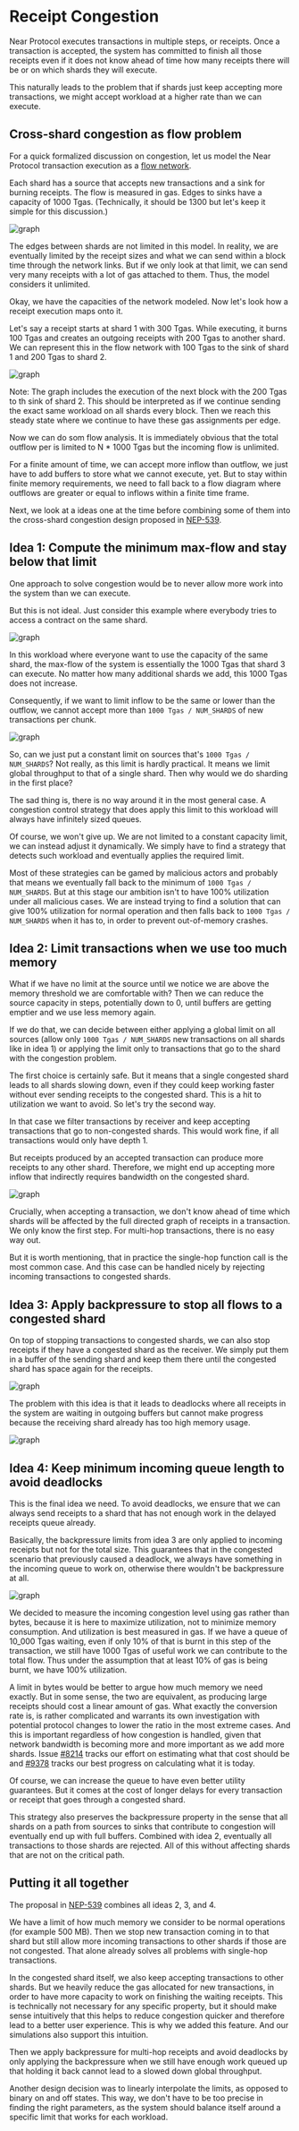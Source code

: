 # Receipt Congestion

Near Protocol executes transactions in multiple steps, or receipts. Once a
transaction is accepted, the system has committed to finish all those receipts
even if it does not know ahead of time how many receipts there will be or on
which shards they will execute.

This naturally leads to the problem that if shards just keep accepting more
transactions, we might accept workload at a higher rate than we can execute.

## Cross-shard congestion as flow problem

For a quick formalized discussion on congestion, let us model the Near Protocol
transaction execution as a [flow
network](https://en.wikipedia.org/wiki/Flow_network).

Each shard has a source that accepts new transactions and a sink for burning
receipts. The flow is measured in gas. Edges to sinks have a capacity of 1000
Tgas. (Technically, it should be 1300 but let's keep it simple for this
discussion.)

![graph](../../images/congestion/base_flow_network.svg)

The edges between shards are not limited in this model. In reality, we are
eventually limited by the receipt sizes and what we can send within a block time
through the network links. But if we only look at that limit, we can send very
many receipts with a lot of gas attached to them. Thus, the model considers it
unlimited.

Okay, we have the capacities of the network modeled. Now let's look how a
receipt execution maps onto it.

Let's say a receipt starts at shard 1 with 300 Tgas. While executing, it burns 100 Tgas and
creates an outgoing receipts with 200 Tgas to another shard. We can represent this in the flow network with 
100 Tgas to the sink of shard 1 and 200 Tgas to shard 2. 

![graph](../../images/congestion/receipt_flow_example_0.svg)

Note: The graph includes the execution of the next block with the 200 Tgas to th
sink of shard 2. This should be interpreted as if we continue sending the exact
same workload on all shards every block. Then we reach this steady state where
we continue to have these gas assignments per edge.

Now we can do som flow analysis. It is immediately obvious that the total
outflow per is limited to N * 1000 Tgas but the incoming flow is unlimited.

For a finite amount of time, we can accept more inflow than outflow, we just have to add buffers to store what we cannot execute, yet. But to stay within finite memory requirements, we need to fall back to a flow diagram where outflows are greater or equal to inflows within a finite time frame.

Next, we look at a ideas one at the time before combining some of them into the
cross-shard congestion design proposed in
[NEP-539](https://github.com/near/NEPs/pull/539).

## Idea 1: Compute the minimum max-flow and stay below that limit

One approach to solve congestion would be to never allow more work into the
system than we can execute.

But this is not ideal. Just consider this example where everybody tries to access
a contract on the same shard.

![graph](../../images/congestion/receipt_flow_example_1.svg)

In this workload where everyone want to use the capacity of the same shard, the
max-flow of the system is essentially the 1000 Tgas that shard 3 can execute. No
matter how many additional shards we add, this 1000 Tgas does not increase.

Consequently, if we want to limit inflow to be the same or lower than the
outflow, we cannot accept more than `1000 Tgas / NUM_SHARDS` of new transactions
per chunk.

![graph](../../images/congestion/receipt_flow_example_1_1.svg)

So, can we just put a constant limit on sources that's `1000 Tgas / NUM_SHARDS`? Not
really, as this limit is hardly practical. It means we limit global throughput
to that of a single shard. Then why would we do sharding in the first place?

The sad thing is, there is no way around it in the most general case. A
congestion control strategy that does apply this limit to this workload will
always have infinitely sized queues.

Of course, we won't give up. We are not limited to a constant capacity limit, we
can instead adjust it dynamically. We simply have to find a strategy that
detects such workload and eventually applies the required limit.

Most of these strategies can be gamed by malicious actors and probably that
means we eventually fall back to the minimum of `1000 Tgas / NUM_SHARDS`. But at
this stage our ambition isn't to have 100% utilization under all malicious
cases. We are instead trying to find a solution that can give 100% utilization
for normal operation and then falls back to `1000 Tgas / NUM_SHARDS` when it has
to, in order to prevent out-of-memory crashes.


## Idea 2: Limit transactions when we use too much memory

What if we have no limit at the source until we notice we are above the memory
threshold we are comfortable with? Then we can reduce the source capacity in
steps, potentially down to 0, until buffers are getting emptier and we use less
memory again.

If we do that, we can decide between either applying a global limit on all
sources (allow only `1000 Tgas / NUM_SHARDS` new transactions on all shards like
in idea 1) or applying the limit only to transactions that go to the shard with
the congestion problem.

The first choice is certainly safe. But it means that a single congested shard
leads to all shards slowing down, even if they could keep working faster without
ever sending receipts to the congested shard. This is a hit to utilization we
want to avoid. So let's try the second way.

In that case we filter transactions by receiver and keep accepting transactions
that go to non-congested shards. This would work fine, if all transactions would
only have depth 1.

But receipts produced by an accepted transaction can produce more receipts to
any other shard. Therefore, we might end up accepting more inflow that
indirectly requires bandwidth on the congested shard.

![graph](../../images/congestion/receipt_flow_example_2.svg)

Crucially, when accepting a transaction, we don't know ahead of time which
shards will be affected by the full directed graph of receipts in a transaction.
We only know the first step. For multi-hop transactions, there is no easy way out.

But it is worth mentioning, that in practice the single-hop function call is the
most common case. And this case can be handled nicely by rejecting incoming
transactions to congested shards.

## Idea 3: Apply backpressure to stop all flows to a congested shard

On top of stopping transactions to congested shards, we can also stop receipts if they have a congested shard as the receiver.
We simply put them in a buffer of the sending shard and keep them there until
the congested shard has space again for the receipts.

![graph](../../images/congestion/receipt_flow_example_3.svg)

The problem with this idea is that it leads to deadlocks where all receipts in
the system are waiting in outgoing buffers but cannot make progress because the
receiving shard already has too high memory usage.

![graph](../../images/congestion/receipt_flow_example_3_1.svg)

## Idea 4: Keep minimum incoming queue length to avoid deadlocks

This is the final idea we need. To avoid deadlocks, we ensure that we can always
send receipts to a shard that has not enough work in the delayed receipts queue
already.

Basically, the backpressure limits from idea 3 are only applied to incoming
receipts but not for the total size. This guarantees that in the congested
scenario that previously caused a deadlock, we always have something in the
incoming queue to work on, otherwise there wouldn't be backpressure at all.

![graph](../../images/congestion/receipt_flow_example_4.svg)

We decided to measure the incoming congestion level using gas rather than
bytes, because it is here to maximize utilization, not to minimize memory
consumption. And utilization is best measured in gas. If we have a queue of
10_000 Tgas waiting, even if only 10% of that is burnt in this step of the
transaction, we still have 1000 Tgas of useful work we can contribute to the
total flow. Thus under the assumption that at least 10% of gas is being burnt, 
we have 100% utilization.

A limit in bytes would be better to argue how much memory we need exactly. But
in some sense, the two are equivalent, as producing large receipts should cost a
linear amount of gas. What exactly the conversion rate is, is rather complicated
and warrants its own investigation with potential protocol changes to lower the
ratio in the most extreme cases. And this is important regardless of how
congestion is handled, given that network bandwidth is becoming more and more
important as we add more shards. Issue
[#8214](https://github.com/near/nearcore/issues/8214) tracks our effort on
estimating what that cost should be and
[#9378](https://github.com/near/nearcore/issues/9378) tracks our best progress
on calculating what it is today.

Of course, we can increase the queue to have even better utility guarantees. But
it comes at the cost of longer delays for every transaction or receipt that goes
through a congested shard.

This strategy also preserves the backpressure property in the sense that all
shards on a path from sources to sinks that contribute to congestion will
eventually end up with full buffers. Combined with idea 2, eventually all
transactions to those shards are rejected. All of this without affecting shards
that are not on the critical path.


## Putting it all together

The proposal in [NEP-539](https://github.com/near/NEPs/pull/539) combines all
ideas 2, 3, and 4.

We have a limit of how much memory we consider to be normal operations (for
example 500 MB). Then we stop new transaction coming in to that shard but still
allow more incoming transactions to other shards if those are not congested.
That alone already solves all problems with single-hop transactions.

In the congested shard itself, we also keep accepting transactions to other
shards. But we heavily reduce the gas allocated for new transactions, in order
to have more capacity to work on finishing the waiting receipts. This is
technically not necessary for any specific property, but it should make sense
intuitively that this helps to reduce congestion quicker and therefore lead to a
better user experience. This is why we added this feature. And our simulations
also support this intuition.

Then we apply backpressure for multi-hop receipts and avoid deadlocks by only
applying the backpressure when we still have enough work queued up that holding
it back cannot lead to a slowed down global throughput.

Another design decision was to linearly interpolate the limits, as opposed to
binary on and off states. This way, we don't have to be too precise in finding
the right parameters, as the system should balance itself around a specific
limit that works for each workload.